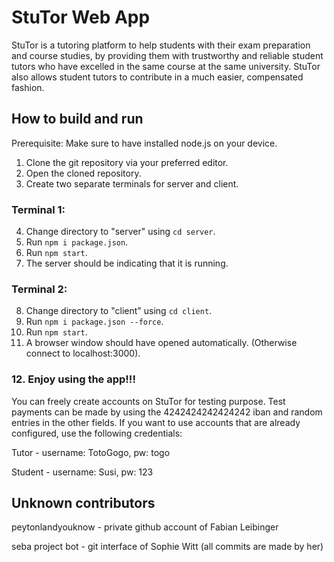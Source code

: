 # StuTor Web App

StuTor is a tutoring platform to help students with their exam preparation and course
studies, by providing them with trustworthy and reliable student tutors who have excelled in
the same course at the same university. StuTor also allows student tutors to contribute in a
much easier, compensated fashion.

## How to build and run

Prerequisite: Make sure to have installed node.js on your device.

1. Clone the git repository via your preferred editor.
2. Open the cloned repository.
3. Create two separate terminals for server and client.

### Terminal 1:
4. Change directory to "server" using `cd server`.
5. Run `npm i package.json`.
6. Run `npm start`.
7. The server should be indicating that it is running.

### Terminal 2:
8. Change directory to "client" using `cd client`.
9. Run `npm i package.json --force`.
10. Run `npm start`.
11. A browser window should have opened automatically. (Otherwise connect to localhost:3000).


### 12. Enjoy using the app!!!

You can freely create accounts on StuTor for testing purpose. Test payments can be made by using the 4242424242424242 iban and random entries in the other fields. If you want to use accounts that are already configured, use the following credentials:

Tutor - username: TotoGogo, pw: togo

Student - username: Susi, pw: 123

## Unknown contributors
peytonlandyouknow - private github account of Fabian Leibinger

seba project bot - git interface of Sophie Witt (all commits are made by her)



